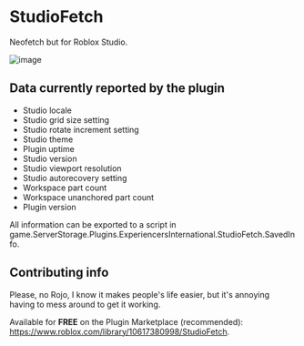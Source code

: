 # StudioFetch
Neofetch but for Roblox Studio.

![image](https://user-images.githubusercontent.com/56035537/185202964-e48b3478-7497-40a7-90ae-e1f915798371.png)

## Data currently reported by the plugin
- Studio locale
- Studio grid size setting
- Studio rotate increment setting
- Studio theme
- Plugin uptime
- Studio version
- Studio viewport resolution
- Studio autorecovery setting
- Workspace part count
- Workspace unanchored part count
- Plugin version

All information can be exported to a script in game.ServerStorage.Plugins.ExperiencersInternational.StudioFetch.SavedInfo.

## Contributing info

Please, no Rojo, I know it makes people's life easier, but it's annoying having to mess around to get it working.

Available for **FREE** on the Plugin Marketplace (recommended): https://www.roblox.com/library/10617380998/StudioFetch.
